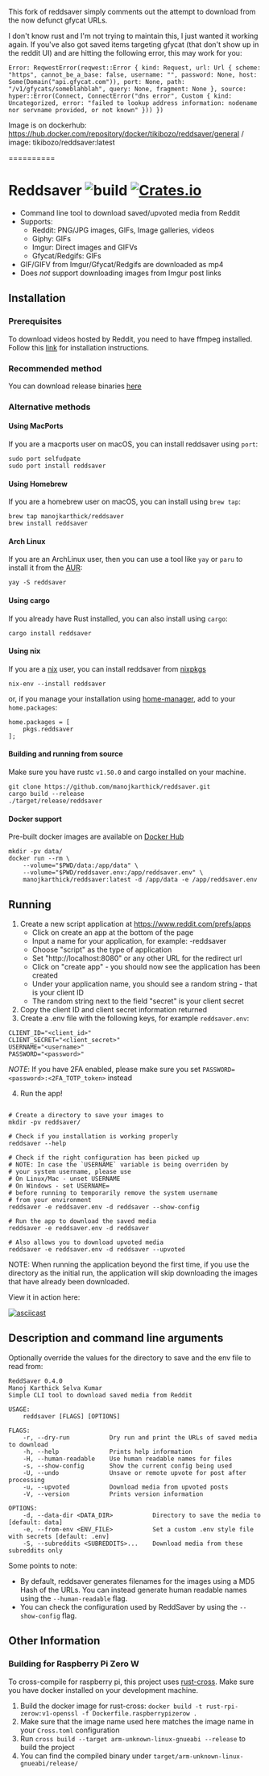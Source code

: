 This fork of reddsaver simply comments out the attempt to download from the now defunct gfycat URLs. 

I don't know rust and I'm not trying to maintain this, I just wanted it working again. If you've also got saved items targeting gfycat (that don't show up in the reddit UI) and are hitting the following error, this may work for you: 
```
Error: ReqwestError(reqwest::Error { kind: Request, url: Url { scheme: "https", cannot_be_a_base: false, username: "", password: None, host: Some(Domain("api.gfycat.com")), port: None, path: "/v1/gfycats/someblahblah", query: None, fragment: None }, source: hyper::Error(Connect, ConnectError("dns error", Custom { kind: Uncategorized, error: "failed to lookup address information: nodename nor servname provided, or not known" })) })
```

Image is on dockerhub: https://hub.docker.com/repository/docker/tikibozo/reddsaver/general / image: tikibozo/reddsaver:latest 

==========

# Reddsaver ![build](https://github.com/manojkarthick/reddsaver/workflows/build/badge.svg) [![Crates.io](https://img.shields.io/crates/v/reddsaver.svg)](https://crates.io/crates/reddsaver)

* Command line tool to download saved/upvoted media from Reddit
* Supports:
  - Reddit: PNG/JPG images, GIFs, Image galleries, videos
  - Giphy: GIFs
  - Imgur: Direct images and GIFVs
  - Gfycat/Redgifs: GIFs
* GIF/GIFV from Imgur/Gfycat/Redgifs are downloaded as mp4
* Does *not* support downloading images from Imgur post links

## Installation

### Prerequisites 

To download videos hosted by Reddit, you need to have ffmpeg installed.
Follow this [link](https://www.ffmpeg.org/download.html) for installation instructions.

### Recommended method

You can download release binaries [here](https://github.com/manojkarthick/reddsaver/releases)

### Alternative methods

#### Using MacPorts

If you are a macports user on macOS, you can install reddsaver using `port`:

```
sudo port selfudpate
sudo port install reddsaver
```

#### Using Homebrew

If you are a homebrew user on macOS, you can install using `brew tap`:

```shell
brew tap manojkarthick/reddsaver
brew install reddsaver
```

#### Arch Linux

If you are an ArchLinux user, then you can use a tool like `yay` or `paru` to install it from the [AUR](https://aur.archlinux.org/packages/reddsaver-bin/): 
```shell script
yay -S reddsaver
```

#### Using cargo

If you already have Rust installed, you can also install using `cargo`: 
```shell script
cargo install reddsaver
```

#### Using nix

If you are a [nix](https://github.com/NixOS/nix) user, you can install reddsaver from [nixpkgs](https://github.com/NixOS/nixpkgs/blob/master/pkgs/applications/misc/reddsaver/default.nix)
```shell script
nix-env --install reddsaver
```

or, if you manage your installation using [home-manager](https://github.com/nix-community/home-manager), add to your `home.packages`:
```shell script
home.packages = [
    pkgs.reddsaver
]; 
```

#### Building and running from source

Make sure you have rustc `v1.50.0` and cargo installed on your machine.
```shell script
git clone https://github.com/manojkarthick/reddsaver.git
cargo build --release
./target/release/reddsaver
```

#### Docker support

Pre-built docker images are available on [Docker Hub](https://hub.docker.com/u/manojkarthick) 
 
```shell script
mkdir -pv data/
docker run --rm \
    --volume="$PWD/data:/app/data" \
    --volume="$PWD/reddsaver.env:/app/reddsaver.env" \
    manojkarthick/reddsaver:latest -d /app/data -e /app/reddsaver.env
```

## Running

1. Create a new script application at https://www.reddit.com/prefs/apps
    * Click on create an app at the bottom of the page
    * Input a name for your application, for example: <username>-reddsaver
    * Choose "script" as the type of application
    * Set "http://localhost:8080" or any other URL for the redirect url
    * Click on "create app" - you should now see the application has been created
    * Under your application name, you should see a random string - that is your client ID
    * The random string next to the field "secret" is your client secret 
2. Copy the client ID and client secret information returned
3. Create a .env file with the following keys, for example `reddsaver.env`:  
```shell script
CLIENT_ID="<client_id>"
CLIENT_SECRET="<client_secret>"
USERNAME="<username>"
PASSWORD="<password>"
```
_NOTE_: If you have 2FA enabled, please make sure you set `PASSWORD=<password>:<2FA_TOTP_token>` instead

4. Run the app! 
```shell script

# Create a directory to save your images to
mkdir -pv reddsaver/

# Check if you installation is working properly
reddsaver --help

# Check if the right configuration has been picked up
# NOTE: In case the `USERNAME` variable is being overriden by
# your system username, please use 
# On Linux/Mac - unset USERNAME
# On Windows - set USERNAME=
# before running to temporarily remove the system username
# from your environment
reddsaver -e reddsaver.env -d reddsaver --show-config  

# Run the app to download the saved media
reddsaver -e reddsaver.env -d reddsaver

# Also allows you to download upvoted media
reddsaver -e reddsaver.env -d reddsaver --upvoted
```

NOTE: When running the application beyond the first time, if you use the directory as the initial run, the application will skip downloading the images that have already been downloaded.

View it in action here: 

[![asciicast](https://asciinema.org/a/382339.svg)](https://asciinema.org/a/382339)

## Description and command line arguments

Optionally override the values for the directory to save and the env file to read from:

```shell script
ReddSaver 0.4.0
Manoj Karthick Selva Kumar
Simple CLI tool to download saved media from Reddit

USAGE:
    reddsaver [FLAGS] [OPTIONS]

FLAGS:
    -r, --dry-run           Dry run and print the URLs of saved media to download
    -h, --help              Prints help information
    -H, --human-readable    Use human readable names for files
    -s, --show-config       Show the current config being used
    -U, --undo              Unsave or remote upvote for post after processing
    -u, --upvoted           Download media from upvoted posts
    -V, --version           Prints version information

OPTIONS:
    -d, --data-dir <DATA_DIR>           Directory to save the media to [default: data]
    -e, --from-env <ENV_FILE>           Set a custom .env style file with secrets [default: .env]
    -S, --subreddits <SUBREDDITS>...    Download media from these subreddits only
```

Some points to note:

* By default, reddsaver generates filenames for the images using a MD5 Hash of the URLs. You can instead generate human readable names using the `--human-readable` flag.
* You can check the configuration used by ReddSaver by using the `--show-config` flag.

## Other Information

### Building for Raspberry Pi Zero W

To cross-compile for raspberry pi, this project uses [rust-cross](https://github.com/rust-embedded/cross). Make sure you have docker installed on your development machine.

1. Build the docker image for rust-cross: `docker build -t rust-rpi-zerow:v1-openssl -f Dockerfile.raspberrypizerow .`
2. Make sure that the image name used here matches the image name in your `Cross.toml` configuration
3. Run `cross build --target arm-unknown-linux-gnueabi --release` to build the project
4. You can find the compiled binary under `target/arm-unknown-linux-gnueabi/release/`
